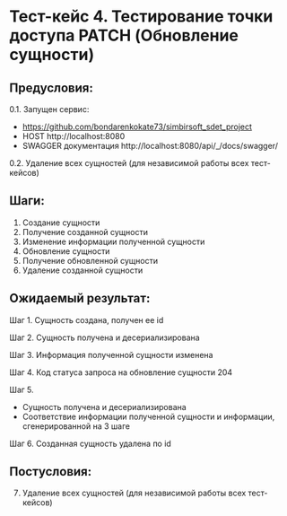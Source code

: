 # Тест-кейс 4. Тестирование точки доступа PATCH (Обновление сущности)

## Предусловия:  
0.1. Запущен сервис:  
- https://github.com/bondarenkokate73/simbirsoft_sdet_project  
- HOST http://localhost:8080  
- SWAGGER документация http://localhost:8080/api/_/docs/swagger/

0.2. Удаление всех сущностей (для независимой работы всех тест-кейсов)  


## Шаги:  
1. Создание сущности
2. Получение созданной сущности
3. Изменение информации полученной сущности
4. Обновление сущности
5. Получение обновленной сущности
6. Удаление созданной сущности 

## Ожидаемый результат:  
Шаг 1. Сущность создана, получен ее id

Шаг 2. Сущность получена и десериализирована

Шаг 3. Информация полученной сущности изменена

Шаг 4. Код статуса запроса на обновление сущности 204

Шаг 5. 
- Сущность получена и десериализирована
- Соответствие информации полученной сущности и информации, сгенерированной на 3 шаге

Шаг 6. Созданная сущность удалена по id


## Постусловия:  
7. Удаление всех сущностей (для независимой работы всех тест-кейсов)
